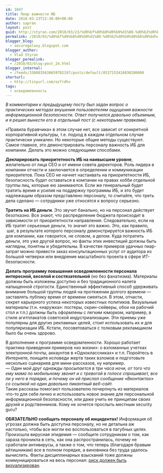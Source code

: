 ```yaml
---
id: 1047
title: Пиар важности ИБ
date: 2010-03-23T22:30:00+00:00
author: sapran
layout: post
guid: http://styran.com/2010/03/23/%d0%bf%d0%b8%d0%b0%d1%80-%d0%b2%d0%b0%d0%b6%d0%bd%d0%be%d1%81%d1%82%d0%b8-%d0%b8%d0%b1/
permalink: /2010/03/%d0%bf%d0%b8%d0%b0%d1%80-%d0%b2%d0%b0%d0%b6%d0%bd%d0%be%d1%81%d1%82%d0%b8-%d0%b8%d0%b1/
blogger_blog:
  - securegalaxy.blogspot.com
blogger_author:
  - Vlad Styran
blogger_permalink:
  - /2010/03/blog-post_24.html
blogger_internal:
  - /feeds/3388835630659782197/posts/default/8537153424030286008
shorturl:
  - http://tinyurl.com/ozfrdhv
tags:
  - осведомленность
---
```

_В комментарии к предыдущему посту был задан вопрос о практических методах внушения пользователям ощущения важности информационной безопасности. Ответ получился довольно объемным, и я решил вынести его в отдельный пост (с некоторыми правками)._

&#171;Правила буравчика&#187; в этом случае нет, все зависит от конкретной корпоративной культуры, т.е. подход в каждом отдельном случае практически уникален.&nbsp;Но некоторые общие методы существуют. Самое главное, это демонстрировать персоналу важность ИБ для компании. Делать это можно следующими способами.

**Декларировать приоритетность ИБ на наивысшем уровне**, желательно от лица CEO и от имени совета директоров. Роль лидера в компании отчасти и заключается в определении и коммуникации приоритетов. Пока CEO не начнет настаивать на приоритетности ИБ, безопасность будет оставаться в компании на правах хобби отдельной группы лиц, которые ею занимаются. Если же генеральный будет тратить время и усилия на поддержку программы ИБ, и это будет надлежащим образом представлено персоналу, то считайте, что треть дела сделано &#8212; сотрудники уже относятся к вопросу серьезно.

**Тратить на ИБ деньги**. Это звучит банально, но на персонал действует безотказно. Все знают, что распределение бюджета происходит в зависимости от приоритетности направления. Следовательно, если на ИБ тратят серьезные деньги, то значит это важно. Это, как правило, &nbsp;шаг, в результате которого персоналу демонстрируется важность ИБ для компании, как говорится, не словом, а делом. Куда потратить деньги, это уже другой вопрос, но факты этих инвестиций должны быть наглядны, понятны и убедительны. В качестве примеров удачных пиар-затрат можно привести заказ консультационных услуг от аудитора из большой четверки или внедрение масштабного проекта в сфере ИТ-безопасности.

**Делать программу повышения осведомленности персонала интересной, веселой и состязательной** (но без фанатизма). Материалы должны быть изложены доступно и без традиционного налета напыщенной&nbsp;строгости. Единственный эффективный способ удерживать внимание большой группы людей на протяжении долгого времени &#8212; заставлять публику время от времени смеяться. В этом, отчасти, секрет карьерного успеха некоторых известных политиков. Визуальные материалы (т.н. &#171;наружка&#187;: постеры, скрин-сейверы, обои на рабочий стол и т.п.) должны быть оформлены с легким юморком, например, в стиле агитплакатов советской индустриализации. Эти приемы уже популярны для других рекламных целей, стоит использовать их и для популяризации ИБ. Кстати, посоветоваться с толковым рекламщиком было бы очень здорово.

В дополнение к программе осведомленности. Хорошо работает практика приведения примеров &#171;из жизни&#187;: о взломанных учетках электронной почты, аккаунтов в &#171;Одноклассниках&#187; и т.п. Поройтесь в Интернете, поищите исповеди жертв таких взломов и подготовьте несколько сценариев для мини-рассказов, ну например.  
_&#8212; Один мой друг однажды просыпается в три часа ночи, от того что ему мама по мобильному звонит и с тревогой в голосе спрашивает, все ли у него в порядке, и почему он ей прислал сообщение &#171;Вконтактах&#187; со ссылкой на один довольно пикантный веб-сайт._  
Такие рассказы помогают пользователю почерпнуть из материалов что-то для себя лично и использовать новое знание для персональной информационной безопасности, или даже учить ее принципам своих друзей и родственников. Кому не хочется прослыть местным security guru?

**ОБЯЗАТЕЛЬНО сообщать персоналу об инцидентах!** Информация об угрозах должна быть доступна персоналу, но не детальна аж настолько, чтобы все могли ею воспользоваться в пагубных целях. Произошла вирусная эпидемия &#8212; сообщите сотрудникам о том, как зараза проникла в сеть, как она распространилась, почему не сработали антивирусы, а также о том, что теперь (благодаря бравым айтишникам) все в полном порядке, а виновника без труда удалось вычислить. Факты дисциплинарных взысканий тоже должны коммуницироваться на весь персонал: [риск должен быть визуализирован](http://securegalaxy.blogspot.com/2009/12/blog-post_22.html).

<div class="addtoany_share_save_container addtoany_content_bottom">
  <div class="a2a_kit a2a_kit_size_32 addtoany_list a2a_target" id="wpa2a_94">
    <a class="a2a_button_facebook" href="http://www.addtoany.com/add_to/facebook?linkurl=https%3A%2F%2Fblog.styran.com%2F2010%2F03%2F%25d0%25bf%25d0%25b8%25d0%25b0%25d1%2580-%25d0%25b2%25d0%25b0%25d0%25b6%25d0%25bd%25d0%25be%25d1%2581%25d1%2582%25d0%25b8-%25d0%25b8%25d0%25b1%2F&linkname=%D0%9F%D0%B8%D0%B0%D1%80%20%D0%B2%D0%B0%D0%B6%D0%BD%D0%BE%D1%81%D1%82%D0%B8%20%D0%98%D0%91" title="Facebook" rel="nofollow" target="_blank"></a><a class="a2a_button_twitter" href="http://www.addtoany.com/add_to/twitter?linkurl=https%3A%2F%2Fblog.styran.com%2F2010%2F03%2F%25d0%25bf%25d0%25b8%25d0%25b0%25d1%2580-%25d0%25b2%25d0%25b0%25d0%25b6%25d0%25bd%25d0%25be%25d1%2581%25d1%2582%25d0%25b8-%25d0%25b8%25d0%25b1%2F&linkname=%D0%9F%D0%B8%D0%B0%D1%80%20%D0%B2%D0%B0%D0%B6%D0%BD%D0%BE%D1%81%D1%82%D0%B8%20%D0%98%D0%91" title="Twitter" rel="nofollow" target="_blank"></a><a class="a2a_button_google_plus" href="http://www.addtoany.com/add_to/google_plus?linkurl=https%3A%2F%2Fblog.styran.com%2F2010%2F03%2F%25d0%25bf%25d0%25b8%25d0%25b0%25d1%2580-%25d0%25b2%25d0%25b0%25d0%25b6%25d0%25bd%25d0%25be%25d1%2581%25d1%2582%25d0%25b8-%25d0%25b8%25d0%25b1%2F&linkname=%D0%9F%D0%B8%D0%B0%D1%80%20%D0%B2%D0%B0%D0%B6%D0%BD%D0%BE%D1%81%D1%82%D0%B8%20%D0%98%D0%91" title="Google+" rel="nofollow" target="_blank"></a><a class="a2a_button_linkedin" href="http://www.addtoany.com/add_to/linkedin?linkurl=https%3A%2F%2Fblog.styran.com%2F2010%2F03%2F%25d0%25bf%25d0%25b8%25d0%25b0%25d1%2580-%25d0%25b2%25d0%25b0%25d0%25b6%25d0%25bd%25d0%25be%25d1%2581%25d1%2582%25d0%25b8-%25d0%25b8%25d0%25b1%2F&linkname=%D0%9F%D0%B8%D0%B0%D1%80%20%D0%B2%D0%B0%D0%B6%D0%BD%D0%BE%D1%81%D1%82%D0%B8%20%D0%98%D0%91" title="LinkedIn" rel="nofollow" target="_blank"></a><a class="a2a_dd addtoany_share_save" href="https://www.addtoany.com/share"></a>
  </div>
</div>